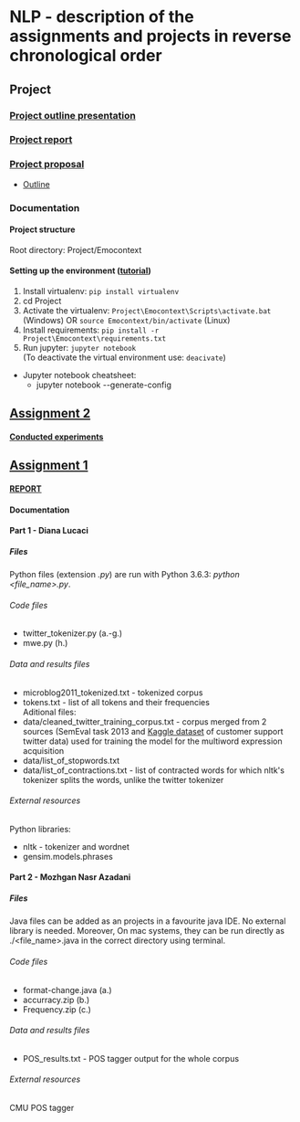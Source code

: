 # NLP - description of the assignments and projects in reverse chronological order
## Project
### [Project outline presentation](https://www.overleaf.com/2855726451kpvcrdxsgmgf)
### [Project report](https://www.overleaf.com/read/vbrhrqtwtzgp)
### [Project proposal](https://docs.google.com/document/d/1W_B9nWewimRRqxOsYwpj_8LdMqTV0jieH9v25srog-s/edit?usp=sharing)
* [Outline](https://docs.google.com/document/d/1qElk-j3W9u_FA2SbUZ4Ffjc9RLeJXBh6uTNgeCt2bJk/edit?usp=sharing)
### Documentation
#### Project structure
Root directory: Project/Emocontext
#### Setting up the environment ([tutorial](https://medium.com/@eleroy/jupyter-notebook-in-a-virtual-environment-virtualenv-8f3c3448247))
1. Install virtualenv: `pip install virtualenv`  
2. cd Project
3. Activate the virtualenv: `Project\Emocontext\Scripts\activate.bat` (Windows) OR `source Emocontext/bin/activate` (Linux)
4. Install requirements: `pip install -r Project\Emocontext\requirements.txt`
5. Run jupyter: `jupyter notebook`  
(To deactivate the virtual environment use: `deacivate`)
* Jupyter notebook cheatsheet:  
    * jupyter notebook --generate-config


## [Assignment 2](http://www.site.uottawa.ca/~diana/csi5386/A2_2019/A2_2019.htm)
#### [Conducted experiments](https://docs.google.com/document/d/1IS4sygSWIEHFvzKDGD4ciBL4qJP5-ssrInDVY_WpcUw/edit?usp=sharing)
## [Assignment 1](http://www.site.uottawa.ca/~diana/csi5386/A1_2018/A1_2018.htm)
#### [REPORT](https://docs.google.com/document/d/18pFDDHKXVCzbM22J5qirgS-TxZdazvMgooEnxDkiG50/edit?usp=sharing)
#### Documentation
#### Part 1 - Diana Lucaci
##### Files
Python files (extension _.py_) are run with Python 3.6.3: _python <file_name>.py_.
###### Code files
* twitter_tokenizer.py (a.-g.)
* mwe.py (h.)
###### Data and results files
* microblog2011_tokenized.txt - tokenized corpus
* tokens.txt - list of all tokens and their frequencies  
Aditional files:  
* data/cleaned_twitter_training_corpus.txt - corpus merged from 2 sources (SemEval task 2013 and [Kaggle dataset](https://www.kaggle.com/thoughtvector/customer-support-on-twitter#twcs.zip) of customer support twitter data) used for training the model for the multiword expression acquisition
* data/list_of_stopwords.txt
* data/list_of_contractions.txt - list of contracted words for which nltk's tokenizer splits the words, unlike the twitter tokenizer
###### External resources
Python libraries:  
* nltk - tokenizer and wordnet
* gensim.models.phrases
#### Part 2 - Mozhgan Nasr Azadani
##### Files
Java files can be added as an projects in a favourite java IDE. No external library is needed. Moreover, On mac systems, they can be run directly as ./<file_name>.java in the correct directory using terminal. 
###### Code files
* format-change.java (a.)
* accurracy.zip (b.)
* Frequency.zip (c.)
###### Data and results files
* POS_results.txt - POS tagger output for the whole corpus
###### External resources
CMU POS tagger
